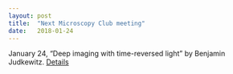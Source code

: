 ```yaml
---
layout: post
title:  "Next Microscopy Club meeting"
date:   2018-01-24    
---
```

January 24, “Deep imaging with time-reversed light” by Benjamin Judkewitz. [Details](http://preibischlab.mdc-berlin.de/microscopy-club/)

